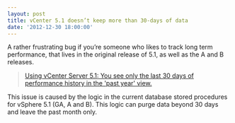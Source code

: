 ```yaml
---
layout: post
title: vCenter 5.1 doesn’t keep more than 30-days of data
date: '2012-12-30 18:00:00'
---
```


A rather frustrating bug if you’re someone who likes to track long term performance, that lives in the original release of 5.1, as well as the A and B releases.

> [Using vCenter Server 5.1: You see only the last 30 days of performance history in the 'past year' view.](http://kb.vmware.com/selfservice/microsites/search.do?language=en_US&cmd=displayKC&externalId=2042164)

This issue is caused by the logic in the current database stored procedures for vSphere 5.1 (GA, A and B). This logic can purge data beyond 30 days and leave the past month only.
